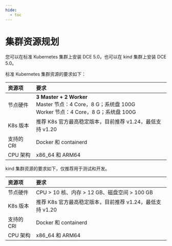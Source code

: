 ```yaml
---
hide:
  - toc
---
```


# 集群资源规划

您可以在标准 Kubernetes 集群上安装 DCE 5.0，也可以在 kind 集群上安装 DCE 5.0。

标准 Kubernetes 集群资源的要求如下：

| 资源项     | 要求                                                                                                            |
| :--------- | :-------------------------------------------------------------------------------------------------------------- |
| 节点硬件   | **3 Master + 2 Worker** <br />Master 节点：4 Core，8 G；系统盘 100G <br />Worker 节点：4 Core，8 G；系统盘 100G |
| K8s 版本   | 推荐 K8s 官方最高稳定版本，目前推荐 v1.24，最低支持 v1.20                                                       |
| 支持的 CRI | Docker 和 containerd                                                                                            |
| CPU 架构   | x86_64 和 ARM64                                                                                          |

kind 集群资源的要求如下，仅推荐用于测试和开发。

| 资源项     | 要求                                                      |
| :--------- | :-------------------------------------------------------- |
| 节点硬件   | CPU > 10 核、内存 > 12 GB、磁盘空间 > 100 GB              |
| K8s 版本   | 推荐 K8s 官方最高稳定版本，目前推荐 v1.24，最低支持 v1.20 |
| 支持的 CRI | Docker 和 containerd                                      |
| CPU 架构   | x86_64 和 ARM64                                    |
